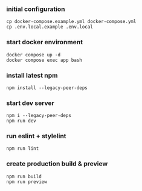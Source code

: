 ### initial configuration 

```shell
cp docker-compose.example.yml docker-compose.yml
cp .env.local.example .env.local
```

### start docker environment
```shell
docker compose up -d
docker compose exec app bash
```
### install latest npm
```shell
npm install --legacy-peer-deps
```

### start dev server
```shell
npm i --legacy-peer-deps
npm run dev
```

### run eslint + stylelint
```shell
npm run lint
```

### create production build & preview
```shell
npm run build
npm run preview
```
